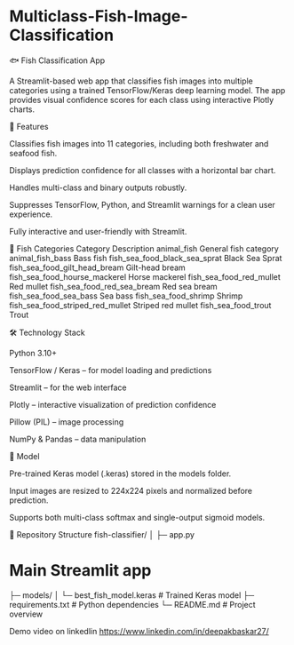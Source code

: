 # Multiclass-Fish-Image-Classification
🐟 Fish Classification App

A Streamlit-based web app that classifies fish images into multiple categories using a trained TensorFlow/Keras deep learning model. The app provides visual confidence scores for each class using interactive Plotly charts.

🔹 Features

Classifies fish images into 11 categories, including both freshwater and seafood fish.

Displays prediction confidence for all classes with a horizontal bar chart.

Handles multi-class and binary outputs robustly.

Suppresses TensorFlow, Python, and Streamlit warnings for a clean user experience.

Fully interactive and user-friendly with Streamlit.

🐠 Fish Categories
Category	Description
animal_fish	General fish category
animal_fish_bass	Bass fish
fish_sea_food_black_sea_sprat	Black Sea Sprat
fish_sea_food_gilt_head_bream	Gilt-head bream
fish_sea_food_hourse_mackerel	Horse mackerel
fish_sea_food_red_mullet	Red mullet
fish_sea_food_red_sea_bream	Red sea bream
fish_sea_food_sea_bass	Sea bass
fish_sea_food_shrimp	Shrimp
fish_sea_food_striped_red_mullet	Striped red mullet
fish_sea_food_trout	Trout

🛠️ Technology Stack

Python 3.10+

TensorFlow / Keras – for model loading and predictions

Streamlit – for the web interface

Plotly – interactive visualization of prediction confidence

Pillow (PIL) – image processing

NumPy & Pandas – data manipulation

🧠 Model

Pre-trained Keras model (.keras) stored in the models folder.

Input images are resized to 224x224 pixels and normalized before prediction.

Supports both multi-class softmax and single-output sigmoid models.

📂 Repository Structure
fish-classifier/
│
├─ app.py  
# Main Streamlit app
├─ models/
│   └─ best_fish_model.keras   # Trained Keras model
├─ requirements.txt        # Python dependencies
└─ README.md               # Project overview

Demo video on linkedlin
https://www.linkedin.com/in/deepakbaskar27/
